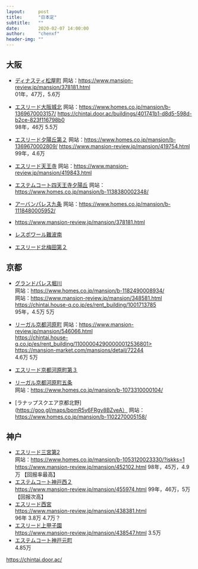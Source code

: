 ```yaml
---
layout:     post
title:      "日本定"
subtitle:   ""
date:       2020-02-07 14:00:00
author:     "chenxf"
header-img: ""
---
```


## 大阪

* [ディナスティ松屋町](https://goo.gl/maps/eM8LgR4BJuV9vS8f6)  网站：https://www.mansion-review.jp/mansion/378181.html  
01年，47万，5.6万
* [エスリード大阪城北](https://goo.gl/maps/re2HrDRKAdPD6NtJA)  网站：https://www.homes.co.jp/mansion/b-1369670003157/   <https://chintai.door.ac/buildings/401741b1-d8d5-598d-b2ce-823f116798b0>   
98年，46万 5.5万
* [エスリード夕陽丘第２](https://goo.gl/maps/QXEoBPxBsFzP9LAv6)  网站：https://www.homes.co.jp/mansion/b-1369670002809/  https://www.mansion-review.jp/mansion/419754.html 
99年，4.6万  

* [エスリード天王寺](https://goo.gl/maps/1qMysKi7yFrNheCo6)  网站：https://www.mansion-review.jp/mansion/419843.html

* [エステムコート四天王寺夕陽丘]()  网站：https://www.homes.co.jp/mansion/b-1138380002348/

* [アーバンパレス九条]()  网站：https://www.homes.co.jp/mansion/b-1118480005952/

* []()  https://www.mansion-review.jp/mansion/378181.html

* [レスポワール難波南]()

* [エスリード北梅田第２]()



## 京都

* [グランドパレス堀川](https://goo.gl/maps/RumDmTykwRrPKrb7A)  
网站：https://www.homes.co.jp/mansion/b-1182490008934/  
网站：https://www.mansion-review.jp/mansion/348581.html 
https://chintai.house-q.co.jp/es/rent_building/1001713785  
95年，4.5万 5万

* [リーガル京都河原町](https://goo.gl/maps/wHDVY47wVRmCt1Zv7) 
网站：https://www.mansion-review.jp/mansion/546066.html   
https://chintai.house-q.co.jp/es/rent_building/110000042900000012536801>  
https://mansion-market.com/mansions/detail/72244  
4.6万 5万
* [エスリード京都河原町第３](https://goo.gl/maps/wV9SZwi1HzB36e456)

* [リーガル京都河原町五条](https://goo.gl/maps/vpw6bVZpGAwkWkkT6)  
网站：https://www.homes.co.jp/mansion/b-1073310000104/
* [ラナップスクエア京都北野](https://goo.gl/maps/bpmR5y6FRgy8BZveA）
网站：https://www.homes.co.jp/mansion/b-1102270005158/



## 神户

* [エスリード三宮第2](https://goo.gl/maps/8SU6eMstg2p8Rp2y9)  
网站：https://www.homes.co.jp/mansion/b-1053120023330/?iskks=1    
https://www.mansion-review.jp/mansion/452102.html 
98年，45万，4.9万 【回报率最高】
* [エステムコート神戸西２](https://goo.gl/maps/Wu1kdkjTb3sbCt7VA)    
https://www.mansion-review.jp/mansion/455974.html 
99年，46万，5万【回报次高】
* [エスリード西宮](https://goo.gl/maps/rcVm68fBoWvHRKW8A)    
https://www.mansion-review.jp/mansion/438381.html  
96年 3.8万  4.7万？
* [エスリード上甲子園]()    
https://www.mansion-review.jp/mansion/438547.html 
3.5万
* [エステムコート神戸元町](https://www.mansion-review.jp/mansion/451921.html)  
4.85万





https://chintai.door.ac/



[]()

[]()

[]()

[]()

[]()

[]()

[]()

[]()

[]()

[]()
